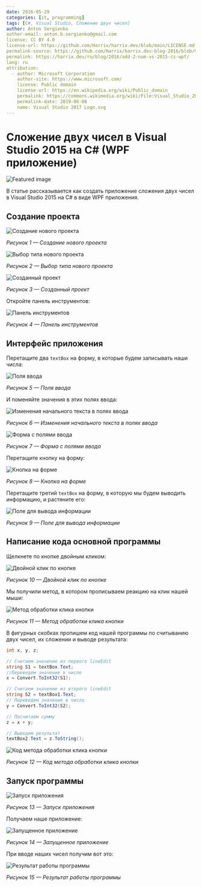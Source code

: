 ```yaml
---
date: 2016-05-29
categories: [it, programming]
tags: [C#, Visual Studio, Сложение двух чисел]
author: Anton Sergienko
author-email: anton.b.sergienko@gmail.com
license: CC BY 4.0
license-url: https://github.com/Harrix/harrix.dev/blob/main/LICENSE.md
permalink-source: https://github.com/Harrix/harrix.dev-blog-2016/blob/main/add-2-num-vs-2015-cs-wpf/add-2-num-vs-2015-cs-wpf.md
permalink: https://harrix.dev/ru/blog/2016/add-2-num-vs-2015-cs-wpf/
lang: ru
attribution:
  - author: Microsoft Corporation
    author-site: https://www.microsoft.com/
    license: Public domain
    license-url: https://en.wikipedia.org/wiki/Public_domain
    permalink: https://commons.wikimedia.org/wiki/File:Visual_Studio_2017_Logo.svg
    permalink-date: 2019-06-08
    name: Visual Studio 2017 Logo.svg
---
```


# Сложение двух чисел в Visual Studio 2015 на C# (WPF приложение)

![Featured image](featured-image.svg)

В статье рассказывается как создать приложение сложения двух чисел в Visual Studio 2015 на C# в виде WPF приложения.

## Создание проекта

![Создание нового проекта](img/new-project_01.png)

_Рисунок 1 — Создание нового проекта_

![Выбор типа нового проекта](img/new-project_02.png)

_Рисунок 2 — Выбор типа нового проекта_

![Созданный проект](img/new-project_03.png)

_Рисунок 3 — Созданный проект_

Откройте панель инструментов:

![Панель инструментов](img/panel.png)

_Рисунок 4 — Панель инструментов_

## Интерфейс приложения

Перетащите два `textBox` на форму, в которые будем записывать наши числа:

![Поля ввода](img/controls_01.png)

_Рисунок 5 — Поля ввода_

И поменяйте значения в этих полях ввода:

![Изменения начального текста в полях ввода](img/controls_02.png)

_Рисунок 6 — Изменения начального текста в полях ввода_

![Форма с полями ввода](img/controls_03.png)

_Рисунок 7 — Форма с полями ввода_

Перетащите кнопку на форму:

![Кнопка на форме](img/controls_04.png)

_Рисунок 8 — Кнопка на форме_

Перетащите третий `textBox` на форму, в которую мы будем выводить информацию, и растяните его:

![Поле для вывода информации](img/controls_05.png)

_Рисунок 9 — Поле для вывода информации_

## Написание кода основной программы

Щелкнете по кнопке двойным кликом:

![Двойной клик по кнопке](img/button_01.png)

_Рисунок 10 — Двойной клик по кнопке_

Мы получили метод, в котором прописываем реакцию на клик нашей мыши:

![Метод обработки клика кнопки](img/button_02.png)

_Рисунок 11 — Метод обработки клика кнопки_

В фигурных скобках пропишем код нашей программы по считыванию двух чисел, их сложении и выводе результата:

```cs
int x, y, z;

// Считаем значение из первого lineEdit
string S1 = textBox.Text;
//Переведем значение в число
x = Convert.ToInt32(S1);

// Считаем значение из второго lineEdit
string S2 = textBox1.Text;
// Переведем значение в число
y = Convert.ToInt32(S2);

// Посчитаем сумму
z = x + y;

// Выведем результат
textBox2.Text = z.ToString();
```

![Код метода обработки клика кнопки](img/code.png)

_Рисунок 12 — Код метода обработки клика кнопки_

## Запуск программы

![Запуск приложения](img/run.png)

_Рисунок 13 — Запуск приложения_

Получаем наше приложение:

![Запущенное приложение](img/result_01.png)

_Рисунок 14 — Запущенное приложение_

При вводе наших чисел получим вот это:

![Результат работы программы](img/result_02.png)

_Рисунок 15 — Результат работы программы_
